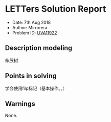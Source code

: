 
# LETTers Solution Report

- Date: 7th Aug 2018
- Author: Mirrorera
- Problem ID: [UVA11922](https://vjudge.net/problem/UVA-11922)

## Description modeling
伸展树

## Points in solving

学会使用filp标记（基本操作。。）

## Warnings
None.
